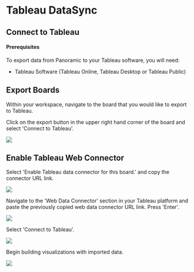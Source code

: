# Tableau DataSync

## Connect to Tableau

#### Prerequisites

To export data from Panoramic to your Tableau software, you will need:

* Tableau Software \(Tableau Online, Tableau Desktop or Tableau Public\)

## Export Boards

Within your workspace, navigate to the board that you would like to export to Tableau.

Click on the export button in the upper right hand corner of the board and select 'Connect to Tableau'.

![](https://downloads.intercomcdn.com/i/o/235856018/e55e82bf631dfc911ccdfc16/Screen+Shot+2020-08-12+at+1.24.07+PM.png)

## Enable Tableau Web Connector

Select 'Enable Tableau data connector for this board.' and copy the connector URL link.

![](https://downloads.intercomcdn.com/i/o/235876765/db0be2b7a6380b12ac209c3d/Screen+Shot+2020-08-12+at+3.40.06+PM.png)

Navigate to the 'Web Data Connector' section in your Tableau platform and paste the previously copied web data connector URL link. Press 'Enter'.

![](https://downloads.intercomcdn.com/i/o/235878163/6a05bbeaf6ff53438c954f0c/Screen+Shot+2020-08-12+at+1.47.58+PM.png)

Select 'Connect to Tableau'.

![](https://downloads.intercomcdn.com/i/o/235879430/180948de3652a4e3d00f2b49/Screen+Shot+2020-08-12+at+4.01.19+PM.png)

Begin building visualizations with imported data.

![](https://downloads.intercomcdn.com/i/o/235880790/b5bfd9697b3da2ad1800844e/Screen+Shot+2020-08-12+at+4.08.45+PM.png)

